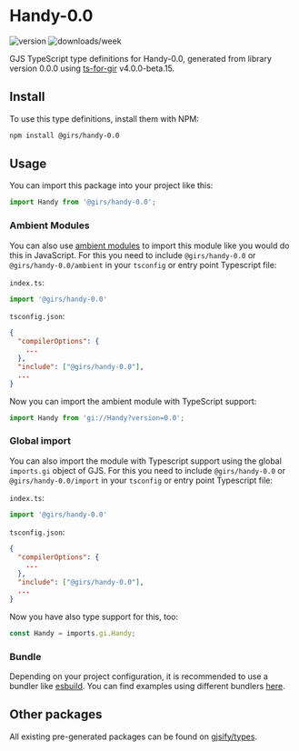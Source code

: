 
# Handy-0.0

![version](https://img.shields.io/npm/v/@girs/handy-0.0)
![downloads/week](https://img.shields.io/npm/dw/@girs/handy-0.0)


GJS TypeScript type definitions for Handy-0.0, generated from library version 0.0.0 using [ts-for-gir](https://github.com/gjsify/ts-for-gir) v4.0.0-beta.15.


## Install

To use this type definitions, install them with NPM:
```bash
npm install @girs/handy-0.0
```

## Usage

You can import this package into your project like this:
```ts
import Handy from '@girs/handy-0.0';
```

### Ambient Modules

You can also use [ambient modules](https://github.com/gjsify/ts-for-gir/tree/main/packages/cli#ambient-modules) to import this module like you would do this in JavaScript.
For this you need to include `@girs/handy-0.0` or `@girs/handy-0.0/ambient` in your `tsconfig` or entry point Typescript file:

`index.ts`:
```ts
import '@girs/handy-0.0'
```

`tsconfig.json`:
```json
{
  "compilerOptions": {
    ...
  },
  "include": ["@girs/handy-0.0"],
  ...
}
```

Now you can import the ambient module with TypeScript support: 

```ts
import Handy from 'gi://Handy?version=0.0';
```

### Global import

You can also import the module with Typescript support using the global `imports.gi` object of GJS.
For this you need to include `@girs/handy-0.0` or `@girs/handy-0.0/import` in your `tsconfig` or entry point Typescript file:

`index.ts`:
```ts
import '@girs/handy-0.0'
```

`tsconfig.json`:
```json
{
  "compilerOptions": {
    ...
  },
  "include": ["@girs/handy-0.0"],
  ...
}
```

Now you have also type support for this, too:

```ts
const Handy = imports.gi.Handy;
```

### Bundle

Depending on your project configuration, it is recommended to use a bundler like [esbuild](https://esbuild.github.io/). You can find examples using different bundlers [here](https://github.com/gjsify/ts-for-gir/tree/main/examples).

## Other packages

All existing pre-generated packages can be found on [gjsify/types](https://github.com/gjsify/types).


